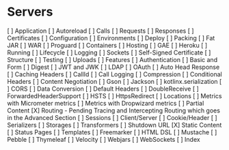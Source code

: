 # Servers

[ ] Application
[ ] Autoreload
[ ] Calls
[ ] Requests
[ ] Responses
[ ] Certificates
[ ] Configuration
[ ] Environments
[ ] Deploy
[ ] Packing
[ ] Fat JAR
[ ] WAR
[ ] Proguard
[ ] Containers
[ ] Hosting
[ ] GAE
[ ] Heroku
[ ] Running
[ ] Lifecycle
[ ] Logging
[ ] Sockets
[ ] Self-Signed Certificate
[ ] Structure
[ ] Testing
[ ] Uploads
[ ] Features
[ ] Authentication
[ ] Basic and Form
[ ] Digest
[ ] JWT and JWK
[ ] LDAP
[ ] OAuth
[ ] Auto Head Response
[ ] Caching Headers
[ ] CallId
[ ] Call Logging
[ ] Compression
[ ] Conditional Headers
[ ] Content Negotiation
[ ] Gson
[ ] Jackson
[ ] kotlinx.serialization
[ ] CORS
[ ] Data Conversion
[ ] Default Headers
[ ] DoubleReceive
[ ] ForwardedHeaderSupport
[ ] HSTS
[ ] HttpsRedirect
[ ] Locations
[ ] Metrics with Micrometer metrics
[ ] Metrics with Dropwizard metrics
[ ] Partial Content
[X] Routing - Pending Tracing and Intercepting Routing which goes in the Advanced Section
[ ] Sessions
[ ] Client/Server
[ ] Cookie/Header
[ ] Serializers
[ ] Storages
[ ] Transformers
[ ] Shutdown URL
[X] Static Content
[ ] Status Pages
[ ] Templates
[ ] Freemarker
[ ] HTML DSL
[ ] Mustache
[ ] Pebble
[ ] Thymeleaf
[ ] Velocity
[ ] Webjars
[ ] WebSockets
[ ] Index
